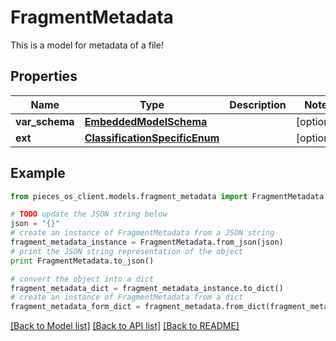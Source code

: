 # FragmentMetadata

This is a model for metadata of a file!

## Properties

Name | Type | Description | Notes
------------ | ------------- | ------------- | -------------
**var_schema** | [**EmbeddedModelSchema**](EmbeddedModelSchema) |  | [optional] 
**ext** | [**ClassificationSpecificEnum**](ClassificationSpecificEnum) |  | [optional] 

## Example

```python
from pieces_os_client.models.fragment_metadata import FragmentMetadata

# TODO update the JSON string below
json = "{}"
# create an instance of FragmentMetadata from a JSON string
fragment_metadata_instance = FragmentMetadata.from_json(json)
# print the JSON string representation of the object
print FragmentMetadata.to_json()

# convert the object into a dict
fragment_metadata_dict = fragment_metadata_instance.to_dict()
# create an instance of FragmentMetadata from a dict
fragment_metadata_form_dict = fragment_metadata.from_dict(fragment_metadata_dict)
```
[[Back to Model list]](../README#documentation-for-models) [[Back to API list]](../README#documentation-for-api-endpoints) [[Back to README]](../README)


